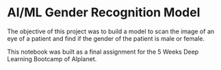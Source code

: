 # AI/ML Gender Recognition Model

The objective of this project was to build a model to scan the image of an eye of a patient and find if the gender of the patient is male or female.   

This notebook was built as a final assignment for the 5 Weeks Deep Learning Bootcamp of AIplanet. 
